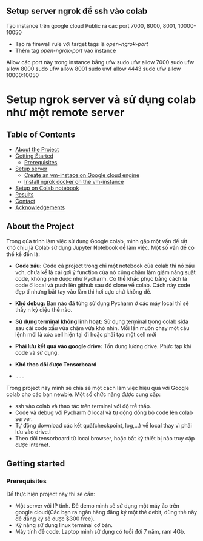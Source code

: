 ## Setup server ngrok để  ssh vào colab
Tạo instance trên google cloud
Public ra các port 7000, 8000, 8001, 10000-10050
- Tạo ra firewall rule với target tags là *open-ngrok-port*
- Thêm tag *open-ngrok-port* vào instance 

Allow các port này trong instance bằng ufw
sudo ufw allow 7000
sudo ufw allow 8000
sudo ufw allow 8001
sudo uwf allow 4443
sudo ufw allow 10000:10050


# Setup ngrok server và sử dụng colab như một remote server


## Table of Contents
* [About the Project](#about-the-project)
* [Getting Started]()
    * [Prerequisites]()
* [Setup server]()
    * [Create an vm-instace on Google cloud engine]()
    * [Install ngrok docker on the vm-instance]()
* [Setup on Colab notebook]()
* [Results]()
* [Contact]()
* [Acknowledgements]()


## About the Project

Trong qúa trình làm việc sử dụng Google colab, mình gặp một vấn đề rất khó chịu là Colab sử dụng Jupyter Notebook để làm 
việc. Một số vấn đề có thể kể đến là:

- **Code xấu:** Code cả project trong chỉ một notebook của colab thì nó xấu vch, chưa kể là cái gợi ý function của nó cũng
chậm làm giảm năng suất code, không phê được như Pycharm. Có thể khắc phục bằng cách là code ở local 
và push lên github sau đó clone về colab. Cách này code đẹp tí nhưng bắt tay vào làm thì hơi cực chứ không dễ.
  
- **Khó debug:** Bạn nào đã từng sử dụng Pycharm ở các máy local thì sẽ thấy n kỳ diệu thế nào.

- **Sử dụng terminal không linh hoạt:** Sử dụng terminal trong colab sida sau cái code xấu vừa chậm vừa khó nhìn. 
Mỗi lần muốn chạy một câu lệnh mới là xóa cell hiện tại đi hoặc phải tạo một cell mới
 
- **Phải lưu kết quả vào google drive:** Tốn dung lượng drive. Phức tạp khi code và sử dụng.
- **Khó theo dõi được Tensorboard**
- ......

Trong project này mình sẽ chia sẻ một cách làm việc hiệu quả với Google colab cho các bạn newbie. Một số chức năng được 
cung cấp:
- ssh vào colab và thao tác trên terminal với độ trễ thấp.
- Code và debug với Pycharm ở local và tự động đồng bộ code lên colab server.
- Tự động download các kết quả(checkpoint, log,...) về local thay vì phải lưu vào 
drive.I
- Theo dõi tensorboard từ local browser, hoặc bất kỳ thiết bị nào truy cập được internet.

## Getting started
### Prerequisites

Để thực hiện project này thì sẽ cần:
- Một server với IP tĩnh. Để demo mình sẽ sử dụng một máy ảo trên google cloud(Các bạn ra 
ngân hàng đăng ký một thẻ debit, dùng thẻ này để đăng ký sẽ được $300 free).
- Kỹ năng sử dụng linux terminal cơ bản.
- Máy tính để code. Laptop mình sử dụng có tuổi đời 7 năm, ram 4Gb.


